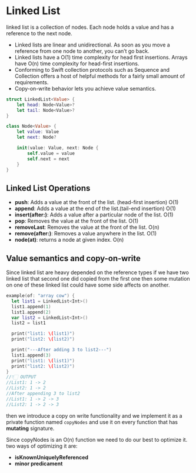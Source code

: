 # Linked List

linked list is a collection of nodes. Each node holds a value and has a reference to the next node.
-   Linked lists are linear and unidirectional. As soon as you move a reference from one node to another, you can’t go back.
-   Linked lists have a O(1) time complexity for head first insertions. Arrays have O(n) time complexity for head-first insertions.
-   Conforming to Swift collection protocols such as Sequence and Collection offers a host of helpful methods for a fairly small amount of requirements.
-   Copy-on-write behavior lets you achieve value semantics.

```Swift
struct LinkedList<Value> {
	let head: Node<Value>?
	let tail: Node<Value>?
}

class Node<Value> {
	let value: Value
	let next: Node?

	init(value: Value, next: Node {
		self.value = value
		self.next = next
	}
}
```

## Linked List Operations
* **push**: Adds a value at the front of the list. (head-first insertion) O(1)
* **append**: Adds a value at the end of the list.(tail-end insertion) O(1)
* **insert(after:)**: Adds a value after a particular node of the list. O(1)
* **pop**: Removes the value at the front of the list. O(1)
* **removeLast**: Removes the value at the front of the list. O(n)
* **remove(after:)**: Removes a value anywhere in the list. O(1)
* **node(at)**: returns a node at given index. O(n)

## Value semantics and copy-on-write
Since linked list are heavy depended on the reference types if we have two linked list that second one did copied from the first one then some mutation on one of these linked list could have some side affects on another.
```Swift
example(of: "array cow") {
  let list1 = LinkedList<Int>()
  list1.append(1)
  list1.append(2)
  var list2 = LinkedList<Int>()
  list2 = list1

  print("list1: \(list1)")
  print("list2: \(list2)")

  print("---After adding 3 to list2---")
  list1.append(3)
  print("list1: \(list1)")
  print("list2: \(list2)")
}
//👇🏻 OUTPUT
//List1: 1 -> 2
//List2: 1 -> 2
//After appending 3 to list2
//List1: 1 -> 2 -> 3
//List2: 1 -> 2 -> 3
```
then we introduce a copy on write functionality and we implement it as a private function named `copyNodes` and use it on every function that has **mutating** signature.

Since copyNodes is an O(n) function we need to do our best to optimize it. two ways of optimizing it are:
* **isKnownUniquelyReferenced**
* **minor predicament**
